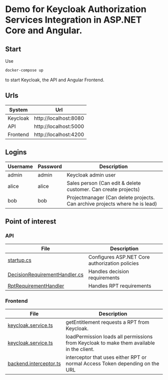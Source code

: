 ﻿# Demo for Keycloak Authorization Services Integration in ASP.NET Core and Angular.

## Start

Use

```bash
docker-compose up
```

to start Keycloak, the API and Angular Frontend.

## Urls

| System   | Url                   |
| -------- | --------------------- |
| Keycloak | http://localhost:8080 |
| API      | http://localhost:5000 |
| Frontend | http://localhost:4200 |

## Logins

| Username | Password | Description                                                                 |
| -------- | -------- | --------------------------------------------------------------------------- |
| admin    | admin    | Keycloak admin user                                                         |
| alice    | alice    | Sales person (Can edit & delete customer. Can create projects)              |
| bob      | bob      | Projectmanager (Can delete projects. Can archive projects where he is lead) |

## Point of interest

### API

| File                                                                                          | Description                                    |
| --------------------------------------------------------------------------------------------- | ---------------------------------------------- |
| [startup.cs](src/api/Startup.cs#L77-L131)                                                     | Configures ASP.NET Core authorization policies |
| [DecisionRequirementHandler.cs](src/api/Authorization/Decision/DecisionRequirementHandler.cs) | Handles decision requirements                  |
| [RptRequirementHandler](src/api/Authorization/RPT/RptRequirementHandler.cs)                   | Handles RPT requirements                       |

### Frontend

| File                                                                         | Description                                                                              |
| ---------------------------------------------------------------------------- | ---------------------------------------------------------------------------------------- |
| [keycloak.service.ts](src/frontend/src/app/services/keycloak.service.ts#L64) | getEntitlement requests a RPT from Keycloak.                                             |
| [keycloak.service.ts](src/frontend/src/app/services/keycloak.service.ts#L70) | loadPermission loads all permissions from Keycloak to make them available in the client. |
| [backend.interceptor.ts](src/frontend/src/app/backend.interceptor.ts)        | interceptor that uses either RPT or normal Access Token depending on the URL             |

